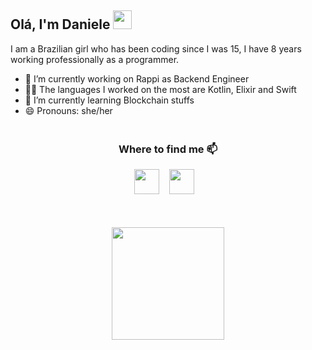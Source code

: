 ## Olá, I'm Daniele <img src="https://github.com/TheDudeThatCode/TheDudeThatCode/blob/master/Assets/Hi.gif" width="30"/>

I am a Brazilian girl who has been coding since I was 15, I have 8 years working professionally as a programmer.

- 🔭 I’m currently working on Rappi as Backend Engineer
- 👩‍💻 The languages I worked on the most are Kotlin, Elixir and Swift
- 🌱 I’m currently learning Blockchain stuffs
- 😄 Pronouns: she/her


<img src="https://raw.githubusercontent.com/andreasbm/readme/master/assets/lines/colored.png" width="100%" height="5px">
<h3 align="center">Where to find me 📫</h3>
<p align="center"> 
  <a href="https://www.linkedin.com/in/danieleboscolo/"><img src="https://img.shields.io/badge/LinkedIn-blue?style=for-the-badge&logo=linkedin&logoColor=white" height="40"></a>&nbsp;&nbsp;&nbsp;
  <a href="https://leetcode.com/damboscolo"><img src="https://img.shields.io/badge/dynamic/json?style=for-the-badge&labelColor=black&color=%23ffa116&label=Solved&query=solved&url=https%3A%2F%2Fleetcode-badge.vercel.app%2Fapi%2Fusers%2Fdamboscolo&logo=leetcode&logoColor=yellow" height="40"></a>&nbsp;&nbsp;&nbsp;
</p>
<img src="https://raw.githubusercontent.com/andreasbm/readme/master/assets/lines/colored.png" width="100%" height="5px">

<p align="center">
  <br>
  <a href="https://github.com/damboscolo">
    <img height="180em" align="center" src="https://github-readme-stats.vercel.app/api/top-langs/?username=damboscolo&layout=compact&theme=tokyonight"/></a>
</p><br>

<!-- <a align="center"> <img height="25px" src="https://komarev.com/ghpvc/?username=damboscolo&label=Profile%20views&color=fa1b87&style=flat"> </a> -->
